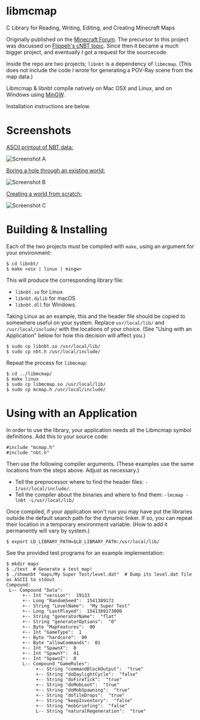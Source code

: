 # libmcmap
C Library for Reading, Writing, Editing, and Creating Minecraft Maps

Originally published on the [Minecraft Forum](https://www.minecraftforum.net/forums/mapping-and-modding-java-edition/minecraft-tools/1266002-libmcmap-c-library-for-map-reading-writing-editing). The precursor to this project was discussed on [Flippeh's cNBT topic](https://www.minecraftforum.net/forums/mapping-and-modding-java-edition/minecraft-tools/1260544-cnbt-a-low-level-nbt-manipulation-library?page=2#c25). Since then it became a much bigger project, and eventually I got a request for the sourcecode.

Inside the repo are two projects; `libnbt` is a dependency of `libmcmap`. (This does not include the code I wrote for generating a POV-Ray scene from the map data.)

Libmcmap & libnbt compile natively on Mac OSX and Linux, and on Windows using [MinGW](http://mingw.org/).

Installation instructions are below.

# Screenshots

[ASCII printout of NBT data:](https://twitter.com/petermarkley/status/373872343589744640)

![Screenshot A](screenshots/20140515a-screenshot.png)


[Boring a hole through an existing world:](https://twitter.com/petermarkley/status/386722644088741888)

![Screenshot B](screenshots/20140515b-screenshot.png)


[Creating a world from scratch:](https://twitter.com/petermarkley/status/388499118584115200)

![Screenshot C](screenshots/20140515c-screenshot.png)

# Building & Installing

Each of the two projects must be compiled with `make`, using an argument for your environment:

```
$ cd libnbt/
$ make <osx | linux | mingw>
```

This will produce the corresponding library file:
* `libnbt.so` for Linux
* `libnbt.dylib` for macOS
* `libnbt.dll` for Windows.

Taking Linux as an example, this and the header file should be copied to somewhere useful on your system. Replace `usr/local/lib/` and `/usr/local/include/` with the locations of your choice. (See "Using with an Application" below for how this decision will affect you.)

```
$ sudo cp libnbt.so /usr/local/lib/
$ sudo cp nbt.h /usr/local/include/
```

Repeat the process for `libmcmap`:

```
$ cd ../libmcmap/
$ make linux
$ sudo cp libmcmap.so /usr/local/lib/
$ sudo cp mcmap.h /usr/local/include/
```

# Using with an Application

In order to use the library, your application needs all the Libmcmap symbol definitions. Add this to your source code:

```
#include "mcmap.h"
#include "nbt.h"
```

Then use the following compiler arguments. (These examples use the same locations from the steps above. Adjust as necessary.)
* Tell the preprocessor where to find the header files: `-I/usr/local/include/`.
* Tell the compiler about the binaries and where to find them: `-lmcmap -lnbt -L/usr/local/lib/`

Once compiled, if your application won't run you may have put the libraries outside the default search path for the dynamic linker. If so, you can repeat their location in a temporary environment variable. (How to add it permanently will vary by system.)

```
$ export LD_LIBRARY_PATH=$LD_LIBRARY_PATH:/usr/local/lib/
```

See the provided test programs for an example implementation:

```
$ mkdir maps
$ ./test  # Generate a test map!
$ ./shownbt "maps/My Super Test/level.dat"  # Dump its level.dat file as ASCII to stdout
Compound:  
 L-- Compound "Data":  
      +-- Int "version":  19133
      +-- Long "RandomSeed":  1541389172
      +-- String "LevelName":  "My Super Test"
      +-- Long "LastPlayed":  1541389173000
      +-- String "generatorName":  "flat"
      +-- String "generatorOptions":  "0"
      +-- Byte "MapFeatures":  00
      +-- Int "GameType":  1
      +-- Byte "hardcore":  00
      +-- Byte "allowCommands":  01
      +-- Int "SpawnX":  0
      +-- Int "SpawnY":  41
      +-- Int "SpawnZ":  0
      L-- Compound "GameRules":  
           +-- String "commandBlockOutput":  "true"
           +-- String "doDaylightCycle":  "false"
           +-- String "doFireTick":  "true"
           +-- String "doMobLoot":  "true"
           +-- String "doMobSpawning":  "true"
           +-- String "doTileDrops":  "true"
           +-- String "keepInventory":  "false"
           +-- String "mobGriefing":  "false"
           L-- String "naturalRegeneration":  "true"
```
